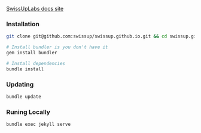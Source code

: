 [SwissUpLabs docs site](http://docs.swissuplabs.com/)

### Installation

```bash
git clone git@github.com:swissup/swissup.github.io.git && cd swissup.github.io

# Install bundler is you don't have it
gem install bundler

# Install dependencies
bundle install
```

### Updating

```bash
bundle update
```

### Runing Locally

```bash
bundle exec jekyll serve
```
